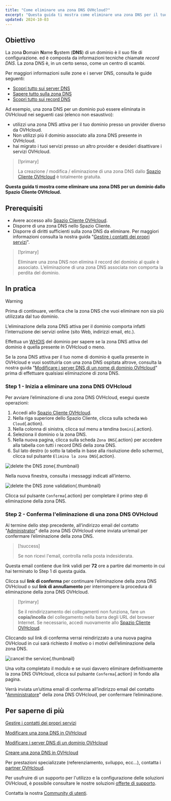 ```yaml
---
title: "Come eliminare una zona DNS OVHcloud?"
excerpt: "Questa guida ti mostra come eliminare una zona DNS per il tuo dominio dallo Spazio Cliente OVHcloud"
updated: 2024-10-03
---
```


## Obiettivo

La zona **D**omain **N**ame **S**ystem (**DNS**) di un dominio è il suo file di configurazione. ed è composta da informazioni tecniche chiamate *record DNS*. La zona DNS è, in un certo senso, come un centro di scambi.

Per maggiori informazioni sulle zone e i server DNS, consulta le guide seguenti: 

- [Scopri tutto sui server DNS](/pages/web_cloud/domains/dns_server_general_information)
- [Sapere tutto sulla zona DNS](/pages/web_cloud/domains/dns_zone_general_information)
- [Scopri tutto sui record DNS](/pages/web_cloud/domains/dns_zone_records)

Ad esempio, una zona DNS per un dominio può essere eliminata in OVHcloud nei seguenti casi (elenco non esaustivo):

- utilizzi una zona DNS attiva per il tuo dominio presso un provider diverso da OVHcloud.
- Non utilizzi più il dominio associato alla zona DNS presente in OVHcloud.
- hai migrato i tuoi servizi presso un altro provider e desideri disattivare i servizi OVHcloud.

> [!primary]
>
> La creazione / modifica / eliminazione di una zona DNS dallo [Spazio Cliente OVHcloud](/links/manager) è totalmente gratuita.
>

**Questa guida ti mostra come eliminare una zona DNS per un dominio dallo Spazio Cliente OVHcloud.**

## Prerequisiti

- Avere accesso allo [Spazio Cliente OVHcloud](/links/manager).
- Disporre di una zona DNS nello Spazio Cliente.
- Disporre di diritti sufficienti sulla zona DNS da eliminare. Per maggiori informazioni consulta la nostra guida "[Gestire i contatti dei propri servizi](/pages/account_and_service_management/account_information/managing_contacts)".

> [!primary]
>
> Eliminare una zona DNS non elimina il record del dominio al quale è associato. L’eliminazione di una zona DNS associata non comporta la perdita del dominio.
>

## In pratica

> [!warning]
>
> Prima di continuare, verifica che la zona DNS che vuoi eliminare non sia più utilizzata dal tuo dominio.
>
> L’eliminazione della zona DNS attiva per il dominio comporta infatti l’interruzione dei servizi online (sito Web, indirizzi email, etc.).
>
> Effettua un [WHOIS](/links/web/domains-whois) del dominio per sapere se la zona DNS attiva del dominio è quella presente in OVHcloud o meno.
>
> Se la zona DNS attiva per il tuo nome di dominio è quella presente in OVHcloud e vuoi sostituirla con una zona DNS ospitata altrove, consulta la nostra guida "[Modificare i server DNS di un nome di dominio OVHcloud](/pages/web_cloud/domains/dns_server_edit)" prima di effettuare qualsiasi eliminazione di zona DNS.
>

### Step 1 - Inizia a eliminare una zona DNS OVHcloud

Per avviare l’eliminazione di una zona DNS OVHcloud, esegui queste operazioni: 

1. Accedi allo [Spazio Cliente OVHcloud](/links/manager).
2. Nella riga superiore dello Spazio Cliente, clicca sulla scheda `Web Cloud`{.action}.
3. Nella colonna di sinistra, clicca sul menu a tendina `Domini`{.action}.
4. Seleziona il dominio o la zona DNS.
5. Nella nuova pagina, clicca sulla scheda `Zona DNS`{.action} per accedere alla tabella con tutti i record DNS della zona DNS.
6. Sul lato destro (o sotto la tabella in base alla risoluzione dello schermo), clicca sul pulsante `Elimina la zona DNS`{.action}.

![delete the DNS zone](/pages/assets/screens/control_panel/product-selection/web-cloud/domain-dns/dns-zone/delete-the-dns-zone.png){.thumbnail}

Nella nuova finestra, consulta i messaggi indicati all’interno.

![delete the DNS zone validation](/pages/assets/screens/control_panel/product-selection/web-cloud/domain-dns/dns-zone/delete-the-dns-zone-confirmation.png){.thumbnail}

Clicca sul pulsante `Conferma`{.action} per completare il primo step di eliminazione della zona DNS.

### Step 2 - Conferma l'eliminazione di una zona DNS OVHcloud

Al termine dello step precedente, all’indirizzo email del contatto "[Administrator](/pages/account_and_service_management/account_information/managing_contacts)" della zona DNS OVHcloud viene inviata un’email per confermare l’eliminazione della zona DNS.

> [!success]
>
> Se non ricevi l'email, controlla nella posta indesiderata.
>

Questa email contiene due link validi per **72** ore a partire dal momento in cui hai terminato lo Step 1 di questa guida.

Clicca sul **link di conferma** per continuare l’eliminazione della zona DNS OVHcloud o sul **link di annullamento** per interrompere la procedura di eliminazione della zona DNS OVHcloud.

> [!primary]
>
> Se il reindirizzamento dei collegamenti non funziona, fare un **copia/incolla** del collegamento nella barra degli URL del browser Internet. Se necessario, accedi nuovamente allo [Spazio Cliente OVHcloud](/links/manager).
>

Cliccando sul link di conferma verrai reindirizzato a una nuova pagina OVHcloud in cui sarà richiesto il motivo o i motivi dell’eliminazione della zona DNS.

![cancel the service](/pages/assets/screens/control_panel/product-selection/web-cloud/domain-dns/dns-zone/cancel-my-service.png){.thumbnail}

Una volta completato il modulo e se vuoi davvero eliminare definitivamente la zona DNS OVHcloud, clicca sul pulsante `Conferma`{.action} in fondo alla pagina.

Verrà inviata un’ultima email di conferma all’indirizzo email del contatto "[Amministratore](/pages/account_and_service_management/account_information/managing_contacts)" della zona DNS OVHcloud, per confermare l’eliminazione.

## Per saperne di più

[Gestire i contatti dei propri servizi](/pages/account_and_service_management/account_information/managing_contacts)

[Modificare una zona DNS in OVHcloud](/pages/web_cloud/domains/dns_zone_edit)

[Modificare i server DNS di un dominio OVHcloud](/pages/web_cloud/domains/dns_server_edit)

[Creare una zona DNS in OVHcloud](/pages/web_cloud/domains/dns_zone_create)
 
Per prestazioni specializzate (referenziamento, sviluppo, ecc...), contatta i [partner OVHcloud](/links/partner).
 
Per usufruire di un supporto per l'utilizzo e la configurazione delle soluzioni OVHcloud, è possibile consultare le nostre soluzioni [offerte di supporto](/links/support).
 
Contatta la nostra [Community di utenti](/links/community).